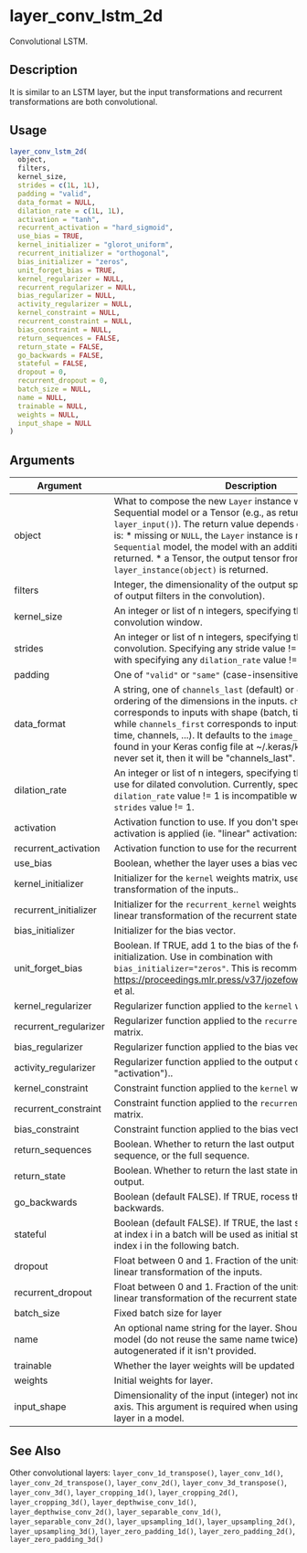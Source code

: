 # layer_conv_lstm_2d


Convolutional LSTM.




## Description

It is similar to an LSTM layer, but the input transformations and recurrent
transformations are both convolutional.





## Usage
```r
layer_conv_lstm_2d(
  object,
  filters,
  kernel_size,
  strides = c(1L, 1L),
  padding = "valid",
  data_format = NULL,
  dilation_rate = c(1L, 1L),
  activation = "tanh",
  recurrent_activation = "hard_sigmoid",
  use_bias = TRUE,
  kernel_initializer = "glorot_uniform",
  recurrent_initializer = "orthogonal",
  bias_initializer = "zeros",
  unit_forget_bias = TRUE,
  kernel_regularizer = NULL,
  recurrent_regularizer = NULL,
  bias_regularizer = NULL,
  activity_regularizer = NULL,
  kernel_constraint = NULL,
  recurrent_constraint = NULL,
  bias_constraint = NULL,
  return_sequences = FALSE,
  return_state = FALSE,
  go_backwards = FALSE,
  stateful = FALSE,
  dropout = 0,
  recurrent_dropout = 0,
  batch_size = NULL,
  name = NULL,
  trainable = NULL,
  weights = NULL,
  input_shape = NULL
)
```




## Arguments


Argument      |Description
------------- |----------------
object | What to compose the new ``Layer`` instance with. Typically a Sequential model or a Tensor (e.g., as returned by ``layer_input()``). The return value depends on ``object``. If ``object`` is:   *  missing or `NULL`, the `Layer` instance is returned.  *  a `Sequential` model, the model with an additional layer is returned.  *  a Tensor, the output tensor from `layer_instance(object)` is returned.
filters | Integer, the dimensionality of the output space (i.e. the number of output filters in the convolution).
kernel_size | An integer or list of n integers, specifying the dimensions of the convolution window.
strides | An integer or list of n integers, specifying the strides of the convolution. Specifying any stride value != 1 is incompatible with specifying any ``dilation_rate`` value != 1.
padding | One of ``"valid"`` or ``"same"`` (case-insensitive).
data_format | A string, one of ``channels_last`` (default) or ``channels_first``. The ordering of the dimensions in the inputs. ``channels_last`` corresponds to inputs with shape (batch, time, ..., channels) while ``channels_first`` corresponds to inputs with shape (batch, time, channels, ...). It defaults to the ``image_data_format`` value found in your Keras config file at ~/.keras/keras.json. If you never set it, then it will be "channels_last".
dilation_rate | An integer or list of n integers, specifying the dilation rate to use for dilated convolution. Currently, specifying any ``dilation_rate`` value != 1 is incompatible with specifying any ``strides`` value != 1.
activation | Activation function to use. If you don't specify anything, no activation is applied (ie. "linear" activation: ``a(x) = x``).
recurrent_activation | Activation function to use for the recurrent step.
use_bias | Boolean, whether the layer uses a bias vector.
kernel_initializer | Initializer for the ``kernel`` weights matrix, used for the linear transformation of the inputs..
recurrent_initializer | Initializer for the ``recurrent_kernel`` weights matrix, used for the linear transformation of the recurrent state..
bias_initializer | Initializer for the bias vector.
unit_forget_bias | Boolean. If TRUE, add 1 to the bias of the forget gate at initialization. Use in combination with ``bias_initializer="zeros"``. This is recommended in https://proceedings.mlr.press/v37/jozefowicz15.pdfJozefowicz et al.
kernel_regularizer | Regularizer function applied to the ``kernel`` weights matrix.
recurrent_regularizer | Regularizer function applied to the ``recurrent_kernel`` weights matrix.
bias_regularizer | Regularizer function applied to the bias vector.
activity_regularizer | Regularizer function applied to the output of the layer (its "activation")..
kernel_constraint | Constraint function applied to the ``kernel`` weights matrix.
recurrent_constraint | Constraint function applied to the ``recurrent_kernel`` weights matrix.
bias_constraint | Constraint function applied to the bias vector.
return_sequences | Boolean. Whether to return the last output in the output sequence, or the full sequence.
return_state | Boolean. Whether to return the last state in addition to the output.
go_backwards | Boolean (default FALSE). If TRUE, rocess the input sequence backwards.
stateful | Boolean (default FALSE). If TRUE, the last state for each sample at index i in a batch will be used as initial state for the sample of index i in the following batch.
dropout | Float between 0 and 1. Fraction of the units to drop for the linear transformation of the inputs.
recurrent_dropout | Float between 0 and 1. Fraction of the units to drop for the linear transformation of the recurrent state.
batch_size | Fixed batch size for layer
name | An optional name string for the layer. Should be unique in a model (do not reuse the same name twice). It will be autogenerated if it isn't provided.
trainable | Whether the layer weights will be updated during training.
weights | Initial weights for layer.
input_shape | Dimensionality of the input (integer) not including the samples axis. This argument is required when using this layer as the first layer in a model.







## See Also

Other convolutional layers: 
`layer_conv_1d_transpose()`,
`layer_conv_1d()`,
`layer_conv_2d_transpose()`,
`layer_conv_2d()`,
`layer_conv_3d_transpose()`,
`layer_conv_3d()`,
`layer_cropping_1d()`,
`layer_cropping_2d()`,
`layer_cropping_3d()`,
`layer_depthwise_conv_1d()`,
`layer_depthwise_conv_2d()`,
`layer_separable_conv_1d()`,
`layer_separable_conv_2d()`,
`layer_upsampling_1d()`,
`layer_upsampling_2d()`,
`layer_upsampling_3d()`,
`layer_zero_padding_1d()`,
`layer_zero_padding_2d()`,
`layer_zero_padding_3d()`




